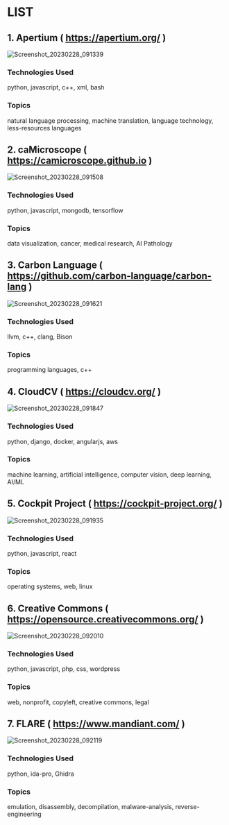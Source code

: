 # LIST

## 1. Apertium ( https://apertium.org/ )

![Screenshot_20230228_091339](https://user-images.githubusercontent.com/113504774/221754119-870f3227-1ef0-418f-960f-380b84d27c7f.png)

### Technologies Used
python, javascript, c++, xml, bash

### Topics
natural language processing, machine translation, language technology, less-resources languages



## 2. caMicroscope ( https://camicroscope.github.io )

![Screenshot_20230228_091508](https://user-images.githubusercontent.com/113504774/221758047-dddc5a06-f43b-4e75-a582-13e8050ec6f0.png)

### Technologies Used
python, javascript, mongodb, tensorflow

### Topics
data visualization, cancer, medical research, AI Pathology



## 3. Carbon Language ( https://github.com/carbon-language/carbon-lang )

![Screenshot_20230228_091621](https://user-images.githubusercontent.com/113504774/221758431-3081cfda-4bc0-4446-ab11-79375341801e.png)

### Technologies Used
llvm, c++, clang, Bison

### Topics
programming languages, c++



## 4. CloudCV ( https://cloudcv.org/ )

![Screenshot_20230228_091847](https://user-images.githubusercontent.com/113504774/221759003-7c8ad226-5367-4911-a739-a4d2503211c7.png)

### Technologies Used
python, django, docker, angularjs, aws

### Topics
machine learning, artificial intelligence, computer vision, deep learning, AI/ML



## 5. Cockpit Project ( https://cockpit-project.org/ )

![Screenshot_20230228_091935](https://user-images.githubusercontent.com/113504774/221759135-07b04791-92e9-4913-8c31-be9fa614d7cd.png)

### Technologies Used
python, javascript, react

### Topics
operating systems, web, linux



## 6. Creative Commons ( https://opensource.creativecommons.org/ )

![Screenshot_20230228_092010](https://user-images.githubusercontent.com/113504774/221759302-b54557fb-d215-4be2-b20d-3eac2734091d.png)

### Technologies Used
python, javascript, php, css, wordpress

### Topics
web, nonprofit, copyleft, creative commons, legal



## 7. FLARE ( https://www.mandiant.com/ )

![Screenshot_20230228_092119](https://user-images.githubusercontent.com/113504774/221759439-f5a39c2f-9e46-474e-a69e-9c24ea2b1c9f.png)

### Technologies Used
python, ida-pro, Ghidra

### Topics
emulation, disassembly, decompilation, malware-analysis, reverse-engineering

